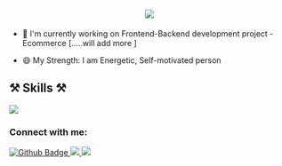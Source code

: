  <h1 align="center">
  <img src="https://readme-typing-svg.herokuapp.com/?font=Righteous&size=35&center=true&vCenter=true&width=400&height=50&duration=3000&lines=Hi+👋,+I'm+Ajay+Singh;"/>
 </h1>
 
- 🔭 I'm currently working on Frontend-Backend development project - Ecommerce [.....will add more ]

- 😄 My Strength: I am Energetic, Self-motivated person

<div>
<h2>⚒️ Skills ⚒️</h2>
<img src="https://skillicons.dev/icons?i=html,css,javascript,react,nodejs,express,mongodb,vscode,tailwind,java,github"/><br/>
</div>

### Connect with me:
<div id="badges">
  <a href="https://github.com/ajaysingh-githubcode">
  <img src="https://img.shields.io/badge/Github-white?style=for-the-badge&logo=Github&logoColor=black" alt="Github Badge"/>
  </a>
  <a href="https://www.linkedin.com/in/joinajay" target="_blank">
  <img src="https://img.shields.io/badge/LinkedIn-0077B5?style=for-the-badge&logo=linkedin&logoColor=white" target="_blank"/>
  </a>
  <a href="mailto:shareajay84@gmail.com">
  <img src="https://img.shields.io/badge/Gmail-333333?style=for-the-badge&logo=gmail&logoColor=orange"/>
  </a>
</div>
